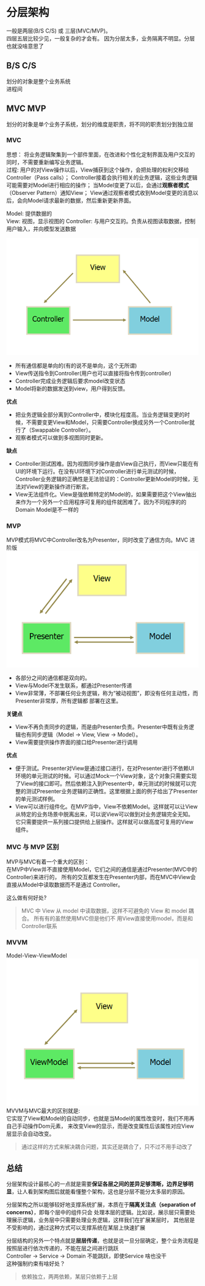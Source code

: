 # 分层架构
一般是两层(B/S C/S) 或 三层(MVC/MVP)。  
四层五层比较少见，一般复杂的才会有。 因为分层太多，业务隔离不明显。分层也就没啥意思了  

## B/S C/S  
划分的对象是整个业务系统  
进程间

## MVC MVP
划分的对象是单个业务子系统，划分的维度是职责，将不同的职责划分到独立层

### MVC
思想： 将业务逻辑聚集到一个部件里面，在改进和个性化定制界面及用户交互的同时，不需要重新编写业务逻辑。  
过程: 用户的对View操作以后，View捕获到这个操作，会把处理的权利交移给Controller（Pass calls）；
Controller接着会执行相关的业务逻辑，这些业务逻辑可能需要对Model进行相应的操作；
当Model变更了以后，会通过**观察者模式**（Observer Pattern）通知View；
View通过观察者模式收到Model变更的消息以后，会向Model请求最新的数据，然后重新更新界面。

Model: 提供数据的  
View: 视图，显示视图的
Controller: 与用户交互的。负责从视图读取数据，控制用户输入，并向模型发送数据

![img.png](./assets/MVC.png)  
- 所有通信都是单向的(有的说不是单向，这个无所谓)  
- View传送指令到Controller(用户也可以直接将指令传到controller)
- Controller完成业务逻辑后要求model改变状态
- Model将新的数据发送到view，用户得到反馈。

**优点**  
- 把业务逻辑全部分离到Controller中，模块化程度高。当业务逻辑变更的时候，不需要变更View和Model，只需要Controller换成另外一个Controller就行了（Swappable Controller）。
- 观察者模式可以做到多视图同时更新。

**缺点**  
- Controller测试困难。因为视图同步操作是由View自己执行，而View只能在有UI的环境下运行。在没有UI环境下对Controller进行单元测试的时候，Controller业务逻辑的正确性是无法验证的：Controller更新Model的时候，无法对View的更新操作进行断言。
- View无法组件化。View是强依赖特定的Model的，如果需要把这个View抽出来作为一个另外一个应用程序可复用的组件就困难了。因为不同程序的的Domain Model是不一样的


### MVP
MVP模式将MVC中Controller改名为Presenter，同时改变了通信方向。MVC 进阶版  
![img.png](./assets/MVP.png)
- 各部分之间的通信都是双向的。 
- View与Model不发生联系，都通过Presenter传递 
- View非常薄，不部署任何业务逻辑，称为“被动视图”，即没有任何主动性，而Presenter非常厚，所有逻辑都 部署在这里。

**关键点**  
- View不再负责同步的逻辑，而是由Presenter负责。Presenter中既有业务逻辑也有同步逻辑（Model -> View, View -> Model）。
- View需要提供操作界面的接口给Presenter进行调用  

**优点**  
- 便于测试。Presenter对View是通过接口进行，在对Presenter进行不依赖UI环境的单元测试的时候。可以通过Mock一个View对象，这个对象只需要实现了View的接口即可。然后依赖注入到Presenter中，单元测试的时候就可以完整的测试Presenter业务逻辑的正确性。这里根据上面的例子给出了Presenter的单元测试样例。 
- View可以进行组件化。在MVP当中，View不依赖Model。这样就可以让View从特定的业务场景中脱离出来，可以说View可以做到对业务逻辑完全无知。它只需要提供一系列接口提供给上层操作。这样就可以做高度可复用的View组件。



### MVC 与 MVP 区别
MVP与MVC有着一个重大的区别：  
在MVP中View并不直接使用Model，它们之间的通信是通过Presenter(MVC中的Controller)来进行的，
所有的交互都发生在Presenter内部，而在MVC中View会直接从Model中读取数据而不是通过 Controller。  

这么做有何好处?  
> MVC 中 View 从 model 中读取数据，这样不可避免的 View 和 model 耦合。 所有有的虽然使用MVC但是他们不
> 用View直接使用model，而是和Controller联系

### MVVM
Model-View-ViewModel  
![img.png](./assets/MVVM.png)  
MVVM与MVC最大的区别就是:  
它实现了View和Model的自动同步，也就是当Model的属性改变时，我们不用再自己手动操作Dom元素，
来改变View的显示，而是改变属性后该属性对应View层显示会自动改变。  
> 通过这样的方式来解决耦合问题，其实还是耦合了，只不过不用手动改了

## 总结
分层架构设计最核心的一点就是需要**保证各层之间的差异足够清晰，边界足够明显**，让人看到架构图后就能看懂整个架构，这也是分层不能分太多层的原因。  

分层架构之所以能够较好地支撑系统扩展，本质在于**隔离关注点（separation of concerns）**，即每个层中的组件只会
处理本层的逻辑。比如说，展示层只需要处理展示逻辑，业务层中只需要处理业务逻辑，这样我们在扩展某层时，
其他层是不受影响的，通过这种方式可以支撑系统在某层上快速扩展


分层结构的另外一个特点就是**层层传递**，也就是说一旦分层确定，整个业务流程是按照层进行依次传递的，不能在层之间进行跳跃  
Controller -> Service -> Domain 不能跳跃，即使Service 啥也没干  
这种强制约束有啥好处？
> 依赖独立，两两依赖，某层只依赖于上层
